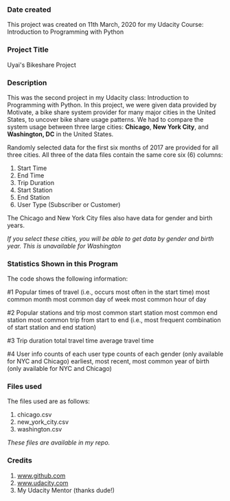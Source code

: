 ### Date created
This project was created on 11th March, 2020 for my Udacity Course: Introduction to Programming with Python

### Project Title
Uyai's Bikeshare Project

### Description
This was the second project in my Udacity class: Introduction to Programming with Python. In this project, we were given data provided by Motivate, a bike share system provider for many major cities in the United States, to uncover bike share usage patterns. We had to compare the system usage between three large cities: **Chicago**, **New York City**, and **Washington, DC** in the United States.

Randomly selected data for the first six months of 2017 are provided for all three cities. All three of the data files contain the same core six (6) columns:

1. Start Time
2. End Time
3. Trip Duration
4. Start Station
5. End Station
6. User Type (Subscriber or Customer)

The Chicago and New York City files also have data for gender and birth years.

*If you select these cities, you will be able to get data by gender and birth year. This is unavailable for Washington*

### Statistics Shown in this Program
The code shows the following information:

#1 Popular times of travel (i.e., occurs most often in the start time)
most common month
most common day of week
most common hour of day

#2 Popular stations and trip
most common start station
most common end station
most common trip from start to end (i.e., most frequent combination of start station and end station)

#3 Trip duration
total travel time
average travel time

#4 User info
counts of each user type
counts of each gender (only available for NYC and Chicago)
earliest, most recent, most common year of birth (only available for NYC and Chicago)

### Files used
The files used are as follows:
1. chicago.csv
2. new_york_city.csv
3. washington.csv

*These files are available in my repo.*


### Credits
1. www.github.com
2. www.udacity.com
3. My Udacity Mentor (thanks dude!)
